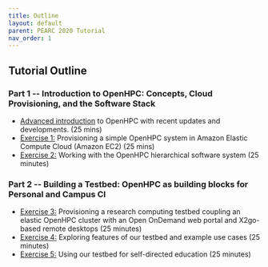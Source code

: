 ```yaml
---
title: Outline
layout: default
parent: PEARC 2020 Tutorial
nav_order: 1
---
```


## Tutorial Outline

### Part 1 -- Introduction to OpenHPC: Concepts, Cloud Provisioning, and the Software Stack
* [Advanced introduction](intro.html) to OpenHPC with recent updates and developments. (25 mins)
* [Exercise 1:](exercise1.html) Provisioning a simple OpenHPC system in Amazon Elastic Compute Cloud (Amazon EC2) (25 mins)
* [Exercise 2:](exercise2.html) Working with the OpenHPC hierarchical software system (25 minutes)

### Part 2 -- Building a Testbed: OpenHPC as building blocks for Personal and Campus CI

* [Exercise 3:](exercise3.html) Provisioning a research computing testbed coupling an elastic OpenHPC cluster with an Open OnDemand web portal and X2go-based remote desktops (25 minutes)
* [Exercise 4:](exercise4.html) Exploring features of our testbed and example use cases (25 minutes)
* [Exercise 5:](exercise5.html) Using our testbed for self-directed education (25 minutes)


